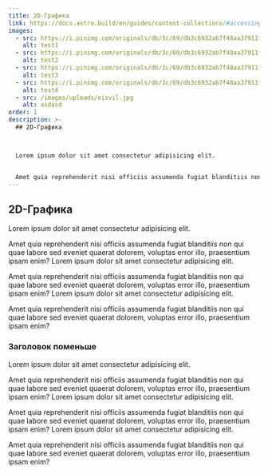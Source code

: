 ```yaml
---
title: 2D-Графика
link: https://docs.astro.build/en/guides/content-collections/#accessing-referenced-data
images:
  - src: https://i.pinimg.com/originals/db/3c/69/db3c6932ab7f48aa37911fa229efa7ba.jpg
    alt: test1
  - src: https://i.pinimg.com/originals/db/3c/69/db3c6932ab7f48aa37911fa229efa7ba.jpg
    alt: test2
  - src: https://i.pinimg.com/originals/db/3c/69/db3c6932ab7f48aa37911fa229efa7ba.jpg
    alt: test3
  - src: https://i.pinimg.com/originals/db/3c/69/db3c6932ab7f48aa37911fa229efa7ba.jpg
    alt: test4
  - src: /images/uploads/eisvil.jpg
    alt: asdasd
order: 1
description: >-
  ## 2D-Графика



  Lorem ipsum dolor sit amet consectetur adipisicing elit.


  Amet quia reprehenderit nisi officiis assumenda fugiat blanditiis non qui quae labore sed eveniet quaerat dolorem, voluptas error illo, praesentium ipsam enim?
---
```


## 2D-Графика

Lorem ipsum dolor sit amet consectetur adipisicing elit.

Amet quia reprehenderit nisi officiis assumenda fugiat blanditiis non qui quae labore sed eveniet quaerat dolorem, voluptas error illo, praesentium ipsam enim?
Lorem ipsum dolor sit amet consectetur adipisicing elit.

Amet quia reprehenderit nisi officiis assumenda fugiat blanditiis non qui quae labore sed eveniet quaerat dolorem, voluptas error illo, praesentium ipsam enim?
Lorem ipsum dolor sit amet consectetur adipisicing elit.

Amet quia reprehenderit nisi officiis assumenda fugiat blanditiis non qui quae labore sed eveniet quaerat dolorem, voluptas error illo, praesentium ipsam enim?

### Заголовок поменьше

Lorem ipsum dolor sit amet consectetur adipisicing elit.

Amet quia reprehenderit nisi officiis assumenda fugiat blanditiis non qui quae labore sed eveniet quaerat dolorem, voluptas error illo, praesentium ipsam enim?
Lorem ipsum dolor sit amet consectetur adipisicing elit.

Amet quia reprehenderit nisi officiis assumenda fugiat blanditiis non qui quae labore sed eveniet quaerat dolorem, voluptas error illo, praesentium ipsam enim?
Lorem ipsum dolor sit amet consectetur adipisicing elit.

Amet quia reprehenderit nisi officiis assumenda fugiat blanditiis non qui quae labore sed eveniet quaerat dolorem, voluptas error illo, praesentium ipsam enim?
